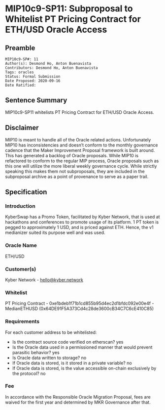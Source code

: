 # MIP10c9-SP11: Subproposal to Whitelist PT Pricing Contract for ETH/USD Oracle Access

## Preamble
```
MIP10c9-SP#: 11
Author(s): Desmond Ho, Anton Buenavista
Contributors: Desmond Ho, Anton Buenavista
Tags: oracles
Status: Formal Submission
Date Proposed: 2020-09-16
Date Ratified:
```

## Sentence Summary
MIP10c9-SP11 whitelists PT Pricing Contract for ETH/USD Oracle Access.

## Disclaimer

MIP10 is meant to handle all of the Oracle related actions. Unfortunately MIP10 has inconsistencies and doesn’t conform to the monthly governance cadence that the Maker Improvement Proposal framework is built around. This has generated a backlog of Oracle proposals. While MIP10 is refactored to conform to the regular MIP process, Oracle proposals such as this one will utilize the more liberal weekly governance cycle. While strictly speaking this makes them not subproposals, they are included in the subproposal archive as a point of provenance to serve as a paper trail.

## Specification

### Introduction

KyberSwap has a Promo Token, facilitated by Kyber Network, that is used at hackathons and conferences to promote usage of its platform. 1 PT token is pegged to approximately 1 USD, and is priced against ETH. Hence, the v1 medianizer suited its purpose well and was used.

### Oracle Name

ETH/USD

### Customer(s)

Kyber Network - [hello@kyber.network](mailto:hello@kyber.network)

### Whitelist

PT Pricing Contract - 0xe1bdeb1f71b1cd855b95d4ec2d1bfdc092e00e4f - MedianETHUSD (0x64DE91F5A373Cd4c28de3600cB34C7C6cE410C85)

### Requirements

For each customer address to be whitelisted:

* Is the contract source code verified on etherscan? yes
* Is the Oracle data used in a permissioned manner that would prevent parasitic behavior? yes
* Is Oracle data written to storage? no
* If Oracle data is stored, is it stored in a private variable? no
* If Oracle data is stored, is the value accessible on-chain exclusively by the protocol? no

### Fee

In accordance with the Responsible Oracle Migration Proposal, fees are waived for the first year and determined by MKR Governance after that.